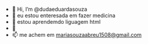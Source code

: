- 👋 Hi, I’m @dudaeduardasouza
- 👀 eu estou enteresada em fazer medicina
- 🌱 estou aprendemdo liguagem html
- 💞️ 
- 📫 me achem em mariasouzaabreu1508@gmail.com

<!---
dudaeduardasouza/dudaeduardasouza is a ✨ special ✨ repository because its `README.md` (this file) appears on your GitHub profile.
You can click the Preview link to take a look at your changes.
--->
